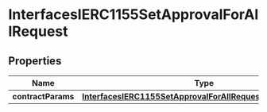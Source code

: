 
# InterfacesIERC1155SetApprovalForAllRequest

## Properties
Name | Type | Description | Notes
------------ | ------------- | ------------- | -------------
**contractParams** | [**InterfacesIERC1155SetApprovalForAllRequestContractParams**](InterfacesIERC1155SetApprovalForAllRequestContractParams.md) |  | 



